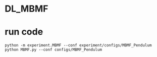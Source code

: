 # DL_MBMF

# run code
```
python -m experiment.MBMF --conf experiment/configs/MBMF_Pendulum
python MBMF.py --conf configs/MBMF_Pendulum
```
